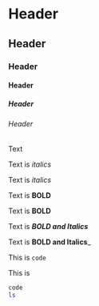 # Header

## Header

### Header

#### Header

##### Header

###### Header

Text

Text is *italics*

Text is _italics_

Text is **BOLD**

Text is __BOLD__

Text is ***BOLD and Italics***

Text is __BOLD and Italics___

This is `code`

This is
```bash
code
ls
```
